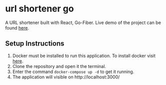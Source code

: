 # url shortener go
A URL shortener built with React, Go-Fiber. 
Live demo of the project can be found [here](https://crisp-url.netlify.app).

## Setup Instructions

 1. Docker must be installed to run this application. To install docker visit [here](https://docs.docker.com).
 2. Clone the repository and open it the terminal. 
 3. Enter the command `docker-compose up -d` to get it running. 
 4. The application will visible on http://localhost:3000/
